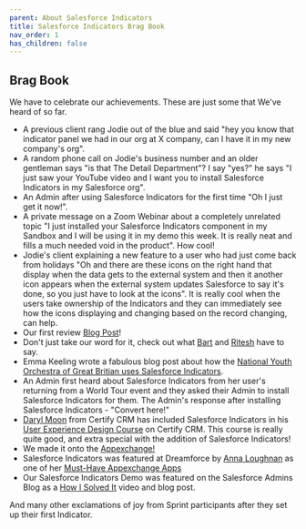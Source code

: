 ```yaml
---
parent: About Salesforce Indicators
title: Salesforce Indicators Brag Book
nav_order: 1
has_children: false
---
```


## Brag Book

We have to celebrate our achievements. These are just some that We've heard of so far. 

* A previous client rang Jodie out of the blue and said "hey you know that indicator panel we had in our org at X company, can I have it in my new company's org".
* A random phone call on Jodie's business number and an older gentleman says "is that The Detail Department"? I say "yes?" he says "I just saw your YouTube video and I want you to install Salesforce Indicators in my Salesforce org". 
* An Admin after using Salesforce Indicators for the first time "Oh I just get it now!".
* A private message on a Zoom Webinar about a completely unrelated topic "I just installed your Salesforce Indicators component in my Sandbox and I will be using it in my demo this week. It is really neat and fills a much needed void in the product". How cool! 
* Jodie's client explaining a new feature to a user who had just come back from holidays "Oh and there are these icons on the right hand that display when the data gets to the external system and then it another icon appears when the external system updates Salesforce to say it's done, so you just have to look at the icons". It is really cool when the users take ownership of the Indicators and they can immediately see how the icons displaying and changing based on the record changing, can help. 
* Our first review [Blog Post](https://www.linkedin.com/pulse/salesforce-users-love-new-indicators-lightning-web-component-bragau)!
* Don't just take our word for it, check out what [Bart](https://www.linkedin.com/feed/update/urn:li:activity:7126569525889638400?updateEntityUrn=urn%3Ali%3Afs_feedUpdate%3A%28V2%2Curn%3Ali%3Aactivity%3A7126569525889638400%29) and [Ritesh](https://www.linkedin.com/feed/update/urn:li:activity:7117320514183856128?updateEntityUrn=urn%3Ali%3Afs_feedUpdate%3A%28V2%2Curn%3Ali%3Aactivity%3A7117320514183856128%29) have to say.
* Emma Keeling wrote a fabulous blog post about how the [National Youth Orchestra of Great Britian uses Salesforce Indicators](https://hazledenesolutions.co.uk/2024/02/10/data-illumination-seeing-the-essential-with-salesforce-indicators/). 
* An Admin first heard about Salesforce Indicators from her user's returning from a World Tour event and they asked their Admin to install Salesforce Indicators for them. The Admin's response after installing Salesforce Indicators - "Convert here!"
* [Daryl Moon](https://www.linkedin.com/in/daryl-moon/) from Certify CRM has included Salesforce Indicators in his [User Experience Design Course](https://certifycrm.com/courses/user-experience-design/) on Certify CRM. This course is really quite good, and extra special with the addition of Salesforce Indicators! 
* We made it onto the [Appexchange!](https://appexchange.salesforce.com/appxListingDetail?listingId=192aeb3a-1476-4028-a25c-954d48560eba)
* Salesforce Indicators was featured at Dreamforce by [Anna Loughnan](https://www.linkedin.com/in/anna-loughnan-colquhoun/) as one of her [Must-Have Appexchange Apps](https://appexchange.salesforce.com/learn/simplify-work-with-10-must-have-appexchange-apps) 
* Our Salesforce Indicators Demo was featured on the Salesforce Admins Blog as a [How I Solved It](https://admin.salesforce.com/blog/2024/visualize-key-data-and-next-actions-with-salesforce-indicators-how-i-solved-it) video and blog post. 

And many other exclamations of joy from Sprint participants after they set up their first Indicator. 